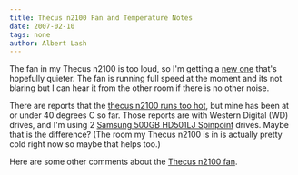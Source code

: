 ```yaml
---
title: Thecus n2100 Fan and Temperature Notes
date: 2007-02-10
tags: none
author: Albert Lash
---
```

The fan in my Thecus n2100 is too loud, so I'm getting a <a href="http://www.newegg.com/Product/Product.asp?Item=N82E16835119049">new one</a> that's hopefully quieter. The fan is running full speed at the moment and its not blaring but I can hear it from the other room if there is no other noise.

There are reports that the <a href="http://alcopop.org/unix/linux/n2100/temperature/">thecus n2100 runs too hot</a>, but mine has been at or under 40 degrees C so far. Those reports are with Western Digital (WD) drives, and I'm using 2 <a href="http://www.samsung.com/Products/HardDiskDrive/SpinPointTSeries/HardDiskDrive_SpinPointTSeries_HD501LJ.asp?page=Specifications">Samsung 500GB HD501LJ Spinpoint</a> drives. Maybe that is the difference? (The room my Thecus n2100 is in is actually pretty cold right now so maybe that helps too.)

Here are some other comments about the <a href="http://forums.hexus.net/showthread.php?t=65736">Thecus n2100 fan</a>.

